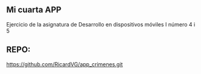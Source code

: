 ## Mi cuarta APP

Ejercicio de la asignatura de Desarrollo en dispositivos móviles I número 4 i 5

## REPO:

https://github.com/RicardVG/app_crimenes.git
